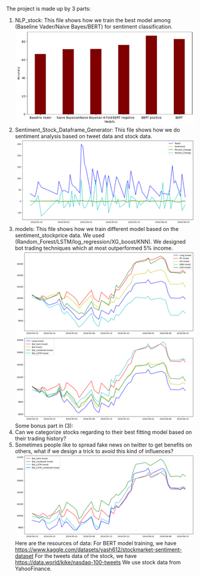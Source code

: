 The project is made up by 3 parts:<br />
1. NLP_stock: This file shows how we train the best model among (Baseline Vader/Naive Bayes/BERT) for sentiment classification.<br />
![alttt](./assets/NLP.png) <br />
2. Sentiment_Stock_Dataframe_Generator: This file shows how we do sentiment analysis based on tweet data and stock data.<br />
![altt](./assets/EDA.png) <br />
3. models: This file shows how we train different model based on the sentiment_stockprice data. We used (Random_Forest/LSTM/log_regression/XG_boost/KNN). We designed bot trading techniques which at most outperformed 5% income.
![alt text](./assets/Binary.png)
![alt](./assets/RF_LSTM.png)
Some bonus part in (3): <br />
1. Can we categorize stocks regarding to their best fitting model based on their trading history? <br />
2. Sometimes people like to spread fake news on twitter to get benefits on others, what if we design a trick to avoid this kind of influences?<br />
![allt](./assets/Trick.png)
Here are the resources of data:
For BERT model training, we have https://www.kaggle.com/datasets/yash612/stockmarket-sentiment-dataset
For the tweets data of the stock, we have https://data.world/kike/nasdaq-100-tweets
We use stock data from YahooFinance.
